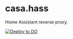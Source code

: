 # casa.hass

Home Assistant reverse proxy.

[![Deploy to DO](https://www.deploytodo.com/do-btn-blue.svg)](https://cloud.digitalocean.com/apps/new?repo=https://github.com/abuttDO/hass-proxy/tree/main)
